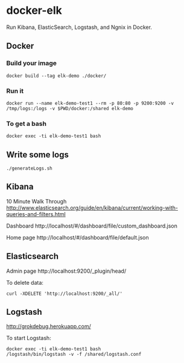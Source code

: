 docker-elk
=============

Run Kibana, ElasticSearch, Logstash, and Ngnix in Docker.

## Docker 

### Build your image

    docker build --tag elk-demo ./docker/

### Run it

    docker run --name elk-demo-test1 --rm -p 80:80 -p 9200:9200 -v /tmp/logs:/logs -v $PWD/docker:/shared elk-demo

### To get a bash

    docker exec -ti elk-demo-test1 bash

## Write some logs

    ./generateLogs.sh

## Kibana
10 Minute Walk Through http://www.elasticsearch.org/guide/en/kibana/current/working-with-queries-and-filters.html

Dashboard http://localhost/#/dashboard/file/custom_dashboard.json

Home page http://localhost/#/dashboard/file/default.json

## Elasticsearch
Admin page http://localhost:9200/_plugin/head/

To delete data:

    curl -XDELETE 'http://localhost:9200/_all/'

## Logstash
http://grokdebug.herokuapp.com/

To start Logstash:

    docker exec -ti elk-demo-test1 bash
    /logstash/bin/logstash -v -f /shared/logstash.conf


